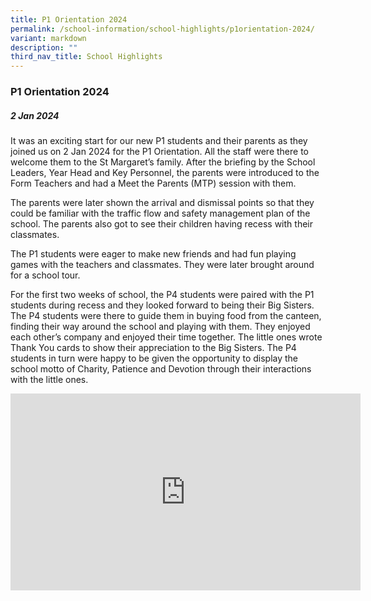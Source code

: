 ```yaml
---
title: P1 Orientation 2024
permalink: /school-information/school-highlights/p1orientation-2024/
variant: markdown
description: ""
third_nav_title: School Highlights
---
```

### P1 Orientation 2024

##### 2 Jan 2024

It was an exciting start for our new P1 students and their parents as they joined us on 2 Jan 2024 for the P1 Orientation. All the staff were there to welcome them to the St Margaret’s family. After the briefing by the School Leaders, Year Head and Key Personnel, the parents were introduced to the Form Teachers and had a Meet the Parents (MTP) session with them. 

The parents were later shown the arrival and dismissal points so that they could be familiar with the traffic flow and safety management plan of the school. The parents also got to see their children having recess with their classmates.

The P1 students were eager to make new friends and had fun playing games with the teachers and classmates. They were later brought around for a school tour.

For the first two weeks of school, the P4 students were paired with the P1 students during recess and they looked forward to being their Big Sisters. The P4 students were there to guide them in buying food from the canteen, finding their way around the school and playing with them. They enjoyed each other’s company and enjoyed their time together. The little ones wrote Thank You cards to show their appreciation to the Big Sisters. The P4 students in turn were happy to be given the opportunity to display the school motto of Charity, Patience and Devotion through their interactions with the little ones.

<iframe allowfullscreen="" allow="accelerometer; autoplay; clipboard-write; encrypted-media; gyroscope; picture-in-picture; web-share" frameborder="0" title="YouTube video player" src="https://www.youtube.com/embed/mOFt3yq2FFA?si=K67hIWdW1XpYAdAf" height="315" width="560"></iframe>
